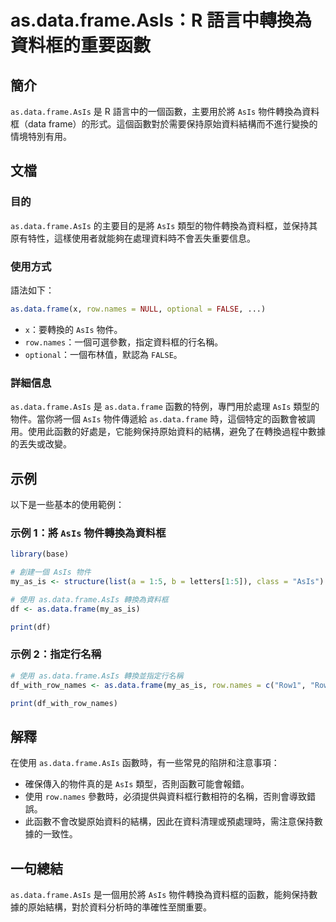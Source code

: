 <!--
Meta Description: # as.data.frame.AsIs：R 語言中轉換為資料框的重要函數 ## 簡介 `as.data.frame.AsIs` 是 R 語言中的一個函數，主要用於將 `AsIs` 物件轉換為資料框（data frame）的形式。這個函數對於需要保持原始資料結構而不進行變換的情境特別有用。 ## 文...
Meta Keywords: asis, data, frame, row, names
-->

# as.data.frame.AsIs：R 語言中轉換為資料框的重要函數

## 簡介
`as.data.frame.AsIs` 是 R 語言中的一個函數，主要用於將 `AsIs` 物件轉換為資料框（data frame）的形式。這個函數對於需要保持原始資料結構而不進行變換的情境特別有用。

## 文檔
### 目的
`as.data.frame.AsIs` 的主要目的是將 `AsIs` 類型的物件轉換為資料框，並保持其原有特性，這樣使用者就能夠在處理資料時不會丟失重要信息。

### 使用方式
語法如下：
```R
as.data.frame(x, row.names = NULL, optional = FALSE, ...)
```
- `x`：要轉換的 `AsIs` 物件。
- `row.names`：一個可選參數，指定資料框的行名稱。
- `optional`：一個布林值，默認為 `FALSE`。

### 詳細信息
`as.data.frame.AsIs` 是 `as.data.frame` 函數的特例，專門用於處理 `AsIs` 類型的物件。當你將一個 `AsIs` 物件傳遞給 `as.data.frame` 時，這個特定的函數會被調用。使用此函數的好處是，它能夠保持原始資料的結構，避免了在轉換過程中數據的丟失或改變。

## 示例
以下是一些基本的使用範例：

### 示例 1：將 `AsIs` 物件轉換為資料框
```R
library(base)

# 創建一個 AsIs 物件
my_as_is <- structure(list(a = 1:5, b = letters[1:5]), class = "AsIs")

# 使用 as.data.frame.AsIs 轉換為資料框
df <- as.data.frame(my_as_is)

print(df)
```

### 示例 2：指定行名稱
```R
# 使用 as.data.frame.AsIs 轉換並指定行名稱
df_with_row_names <- as.data.frame(my_as_is, row.names = c("Row1", "Row2", "Row3", "Row4", "Row5"))

print(df_with_row_names)
```

## 解釋
在使用 `as.data.frame.AsIs` 函數時，有一些常見的陷阱和注意事項：
- 確保傳入的物件真的是 `AsIs` 類型，否則函數可能會報錯。
- 使用 `row.names` 參數時，必須提供與資料框行數相符的名稱，否則會導致錯誤。
- 此函數不會改變原始資料的結構，因此在資料清理或預處理時，需注意保持數據的一致性。

## 一句總結
`as.data.frame.AsIs` 是一個用於將 `AsIs` 物件轉換為資料框的函數，能夠保持數據的原始結構，對於資料分析時的準確性至關重要。